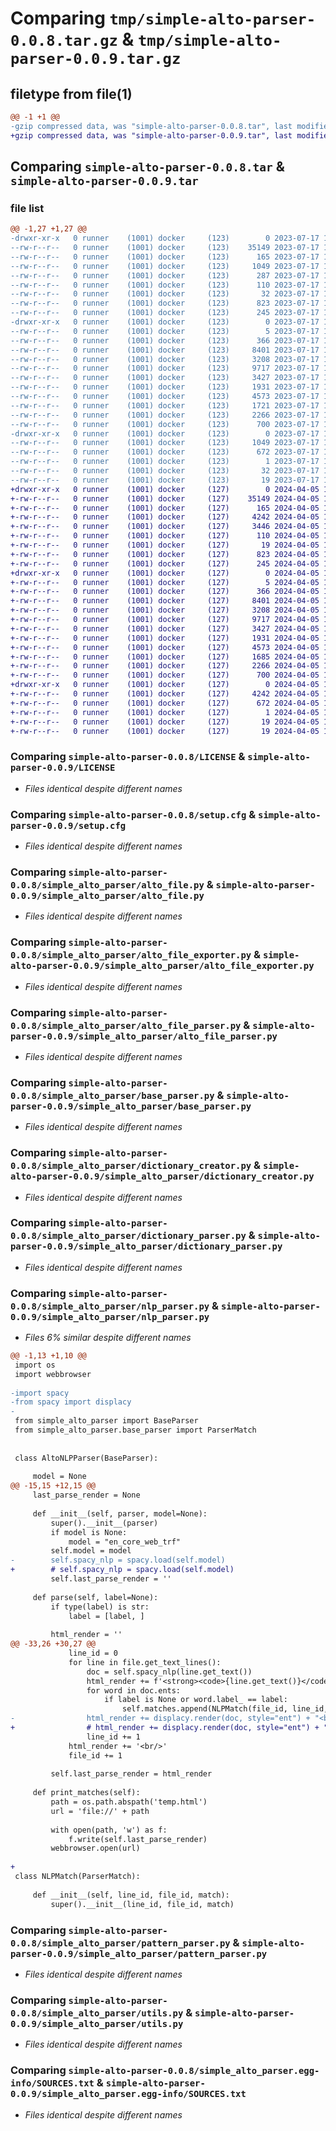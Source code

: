 # Comparing `tmp/simple-alto-parser-0.0.8.tar.gz` & `tmp/simple-alto-parser-0.0.9.tar.gz`

## filetype from file(1)

```diff
@@ -1 +1 @@
-gzip compressed data, was "simple-alto-parser-0.0.8.tar", last modified: Mon Jul 17 13:30:49 2023, max compression
+gzip compressed data, was "simple-alto-parser-0.0.9.tar", last modified: Fri Apr  5 13:56:41 2024, max compression
```

## Comparing `simple-alto-parser-0.0.8.tar` & `simple-alto-parser-0.0.9.tar`

### file list

```diff
@@ -1,27 +1,27 @@
-drwxr-xr-x   0 runner    (1001) docker     (123)        0 2023-07-17 13:30:49.235575 simple-alto-parser-0.0.8/
--rw-r--r--   0 runner    (1001) docker     (123)    35149 2023-07-17 13:30:38.000000 simple-alto-parser-0.0.8/LICENSE
--rw-r--r--   0 runner    (1001) docker     (123)      165 2023-07-17 13:30:38.000000 simple-alto-parser-0.0.8/MANIFEST.in
--rw-r--r--   0 runner    (1001) docker     (123)     1049 2023-07-17 13:30:49.235575 simple-alto-parser-0.0.8/PKG-INFO
--rw-r--r--   0 runner    (1001) docker     (123)      287 2023-07-17 13:30:38.000000 simple-alto-parser-0.0.8/README.md
--rw-r--r--   0 runner    (1001) docker     (123)      110 2023-07-17 13:30:38.000000 simple-alto-parser-0.0.8/pyproject.toml
--rw-r--r--   0 runner    (1001) docker     (123)       32 2023-07-17 13:30:38.000000 simple-alto-parser-0.0.8/requirements.txt
--rw-r--r--   0 runner    (1001) docker     (123)      823 2023-07-17 13:30:49.235575 simple-alto-parser-0.0.8/setup.cfg
--rw-r--r--   0 runner    (1001) docker     (123)      245 2023-07-17 13:30:38.000000 simple-alto-parser-0.0.8/setup.py
-drwxr-xr-x   0 runner    (1001) docker     (123)        0 2023-07-17 13:30:49.235575 simple-alto-parser-0.0.8/simple_alto_parser/
--rw-r--r--   0 runner    (1001) docker     (123)        5 2023-07-17 13:30:38.000000 simple-alto-parser-0.0.8/simple_alto_parser/VERSION
--rw-r--r--   0 runner    (1001) docker     (123)      366 2023-07-17 13:30:38.000000 simple-alto-parser-0.0.8/simple_alto_parser/__init__.py
--rw-r--r--   0 runner    (1001) docker     (123)     8401 2023-07-17 13:30:38.000000 simple-alto-parser-0.0.8/simple_alto_parser/alto_file.py
--rw-r--r--   0 runner    (1001) docker     (123)     3208 2023-07-17 13:30:38.000000 simple-alto-parser-0.0.8/simple_alto_parser/alto_file_exporter.py
--rw-r--r--   0 runner    (1001) docker     (123)     9717 2023-07-17 13:30:38.000000 simple-alto-parser-0.0.8/simple_alto_parser/alto_file_parser.py
--rw-r--r--   0 runner    (1001) docker     (123)     3427 2023-07-17 13:30:38.000000 simple-alto-parser-0.0.8/simple_alto_parser/base_parser.py
--rw-r--r--   0 runner    (1001) docker     (123)     1931 2023-07-17 13:30:38.000000 simple-alto-parser-0.0.8/simple_alto_parser/dictionary_creator.py
--rw-r--r--   0 runner    (1001) docker     (123)     4573 2023-07-17 13:30:38.000000 simple-alto-parser-0.0.8/simple_alto_parser/dictionary_parser.py
--rw-r--r--   0 runner    (1001) docker     (123)     1721 2023-07-17 13:30:38.000000 simple-alto-parser-0.0.8/simple_alto_parser/nlp_parser.py
--rw-r--r--   0 runner    (1001) docker     (123)     2266 2023-07-17 13:30:38.000000 simple-alto-parser-0.0.8/simple_alto_parser/pattern_parser.py
--rw-r--r--   0 runner    (1001) docker     (123)      700 2023-07-17 13:30:38.000000 simple-alto-parser-0.0.8/simple_alto_parser/utils.py
-drwxr-xr-x   0 runner    (1001) docker     (123)        0 2023-07-17 13:30:49.235575 simple-alto-parser-0.0.8/simple_alto_parser.egg-info/
--rw-r--r--   0 runner    (1001) docker     (123)     1049 2023-07-17 13:30:49.000000 simple-alto-parser-0.0.8/simple_alto_parser.egg-info/PKG-INFO
--rw-r--r--   0 runner    (1001) docker     (123)      672 2023-07-17 13:30:49.000000 simple-alto-parser-0.0.8/simple_alto_parser.egg-info/SOURCES.txt
--rw-r--r--   0 runner    (1001) docker     (123)        1 2023-07-17 13:30:49.000000 simple-alto-parser-0.0.8/simple_alto_parser.egg-info/dependency_links.txt
--rw-r--r--   0 runner    (1001) docker     (123)       32 2023-07-17 13:30:49.000000 simple-alto-parser-0.0.8/simple_alto_parser.egg-info/requires.txt
--rw-r--r--   0 runner    (1001) docker     (123)       19 2023-07-17 13:30:49.000000 simple-alto-parser-0.0.8/simple_alto_parser.egg-info/top_level.txt
+drwxr-xr-x   0 runner    (1001) docker     (127)        0 2024-04-05 13:56:41.491351 simple-alto-parser-0.0.9/
+-rw-r--r--   0 runner    (1001) docker     (127)    35149 2024-04-05 13:56:34.000000 simple-alto-parser-0.0.9/LICENSE
+-rw-r--r--   0 runner    (1001) docker     (127)      165 2024-04-05 13:56:34.000000 simple-alto-parser-0.0.9/MANIFEST.in
+-rw-r--r--   0 runner    (1001) docker     (127)     4242 2024-04-05 13:56:41.491351 simple-alto-parser-0.0.9/PKG-INFO
+-rw-r--r--   0 runner    (1001) docker     (127)     3446 2024-04-05 13:56:34.000000 simple-alto-parser-0.0.9/README.md
+-rw-r--r--   0 runner    (1001) docker     (127)      110 2024-04-05 13:56:35.000000 simple-alto-parser-0.0.9/pyproject.toml
+-rw-r--r--   0 runner    (1001) docker     (127)       19 2024-04-05 13:56:35.000000 simple-alto-parser-0.0.9/requirements.txt
+-rw-r--r--   0 runner    (1001) docker     (127)      823 2024-04-05 13:56:41.491351 simple-alto-parser-0.0.9/setup.cfg
+-rw-r--r--   0 runner    (1001) docker     (127)      245 2024-04-05 13:56:35.000000 simple-alto-parser-0.0.9/setup.py
+drwxr-xr-x   0 runner    (1001) docker     (127)        0 2024-04-05 13:56:41.491351 simple-alto-parser-0.0.9/simple_alto_parser/
+-rw-r--r--   0 runner    (1001) docker     (127)        5 2024-04-05 13:56:35.000000 simple-alto-parser-0.0.9/simple_alto_parser/VERSION
+-rw-r--r--   0 runner    (1001) docker     (127)      366 2024-04-05 13:56:35.000000 simple-alto-parser-0.0.9/simple_alto_parser/__init__.py
+-rw-r--r--   0 runner    (1001) docker     (127)     8401 2024-04-05 13:56:35.000000 simple-alto-parser-0.0.9/simple_alto_parser/alto_file.py
+-rw-r--r--   0 runner    (1001) docker     (127)     3208 2024-04-05 13:56:35.000000 simple-alto-parser-0.0.9/simple_alto_parser/alto_file_exporter.py
+-rw-r--r--   0 runner    (1001) docker     (127)     9717 2024-04-05 13:56:35.000000 simple-alto-parser-0.0.9/simple_alto_parser/alto_file_parser.py
+-rw-r--r--   0 runner    (1001) docker     (127)     3427 2024-04-05 13:56:35.000000 simple-alto-parser-0.0.9/simple_alto_parser/base_parser.py
+-rw-r--r--   0 runner    (1001) docker     (127)     1931 2024-04-05 13:56:35.000000 simple-alto-parser-0.0.9/simple_alto_parser/dictionary_creator.py
+-rw-r--r--   0 runner    (1001) docker     (127)     4573 2024-04-05 13:56:35.000000 simple-alto-parser-0.0.9/simple_alto_parser/dictionary_parser.py
+-rw-r--r--   0 runner    (1001) docker     (127)     1685 2024-04-05 13:56:35.000000 simple-alto-parser-0.0.9/simple_alto_parser/nlp_parser.py
+-rw-r--r--   0 runner    (1001) docker     (127)     2266 2024-04-05 13:56:35.000000 simple-alto-parser-0.0.9/simple_alto_parser/pattern_parser.py
+-rw-r--r--   0 runner    (1001) docker     (127)      700 2024-04-05 13:56:35.000000 simple-alto-parser-0.0.9/simple_alto_parser/utils.py
+drwxr-xr-x   0 runner    (1001) docker     (127)        0 2024-04-05 13:56:41.491351 simple-alto-parser-0.0.9/simple_alto_parser.egg-info/
+-rw-r--r--   0 runner    (1001) docker     (127)     4242 2024-04-05 13:56:41.000000 simple-alto-parser-0.0.9/simple_alto_parser.egg-info/PKG-INFO
+-rw-r--r--   0 runner    (1001) docker     (127)      672 2024-04-05 13:56:41.000000 simple-alto-parser-0.0.9/simple_alto_parser.egg-info/SOURCES.txt
+-rw-r--r--   0 runner    (1001) docker     (127)        1 2024-04-05 13:56:41.000000 simple-alto-parser-0.0.9/simple_alto_parser.egg-info/dependency_links.txt
+-rw-r--r--   0 runner    (1001) docker     (127)       19 2024-04-05 13:56:41.000000 simple-alto-parser-0.0.9/simple_alto_parser.egg-info/requires.txt
+-rw-r--r--   0 runner    (1001) docker     (127)       19 2024-04-05 13:56:41.000000 simple-alto-parser-0.0.9/simple_alto_parser.egg-info/top_level.txt
```

### Comparing `simple-alto-parser-0.0.8/LICENSE` & `simple-alto-parser-0.0.9/LICENSE`

 * *Files identical despite different names*

### Comparing `simple-alto-parser-0.0.8/setup.cfg` & `simple-alto-parser-0.0.9/setup.cfg`

 * *Files identical despite different names*

### Comparing `simple-alto-parser-0.0.8/simple_alto_parser/alto_file.py` & `simple-alto-parser-0.0.9/simple_alto_parser/alto_file.py`

 * *Files identical despite different names*

### Comparing `simple-alto-parser-0.0.8/simple_alto_parser/alto_file_exporter.py` & `simple-alto-parser-0.0.9/simple_alto_parser/alto_file_exporter.py`

 * *Files identical despite different names*

### Comparing `simple-alto-parser-0.0.8/simple_alto_parser/alto_file_parser.py` & `simple-alto-parser-0.0.9/simple_alto_parser/alto_file_parser.py`

 * *Files identical despite different names*

### Comparing `simple-alto-parser-0.0.8/simple_alto_parser/base_parser.py` & `simple-alto-parser-0.0.9/simple_alto_parser/base_parser.py`

 * *Files identical despite different names*

### Comparing `simple-alto-parser-0.0.8/simple_alto_parser/dictionary_creator.py` & `simple-alto-parser-0.0.9/simple_alto_parser/dictionary_creator.py`

 * *Files identical despite different names*

### Comparing `simple-alto-parser-0.0.8/simple_alto_parser/dictionary_parser.py` & `simple-alto-parser-0.0.9/simple_alto_parser/dictionary_parser.py`

 * *Files identical despite different names*

### Comparing `simple-alto-parser-0.0.8/simple_alto_parser/nlp_parser.py` & `simple-alto-parser-0.0.9/simple_alto_parser/nlp_parser.py`

 * *Files 6% similar despite different names*

```diff
@@ -1,13 +1,10 @@
 import os
 import webbrowser
 
-import spacy
-from spacy import displacy
-
 from simple_alto_parser import BaseParser
 from simple_alto_parser.base_parser import ParserMatch
 
 
 class AltoNLPParser(BaseParser):
 
     model = None
@@ -15,15 +12,15 @@
     last_parse_render = None
 
     def __init__(self, parser, model=None):
         super().__init__(parser)
         if model is None:
             model = "en_core_web_trf"
         self.model = model
-        self.spacy_nlp = spacy.load(self.model)
+        # self.spacy_nlp = spacy.load(self.model)
         self.last_parse_render = ''
 
     def parse(self, label=None):
         if type(label) is str:
             label = [label, ]
 
         html_render = ''
@@ -33,26 +30,27 @@
             line_id = 0
             for line in file.get_text_lines():
                 doc = self.spacy_nlp(line.get_text())
                 html_render += f'<strong><code>{line.get_text()}</code></strong><br/>'
                 for word in doc.ents:
                     if label is None or word.label_ == label:
                         self.matches.append(NLPMatch(file_id, line_id, word))
-                html_render += displacy.render(doc, style="ent") + "<br><hr>"
+                # html_render += displacy.render(doc, style="ent") + "<br><hr>"
                 line_id += 1
             html_render += '<br/>'
             file_id += 1
 
         self.last_parse_render = html_render
 
     def print_matches(self):
         path = os.path.abspath('temp.html')
         url = 'file://' + path
 
         with open(path, 'w') as f:
             f.write(self.last_parse_render)
         webbrowser.open(url)
 
+
 class NLPMatch(ParserMatch):
 
     def __init__(self, line_id, file_id, match):
         super().__init__(line_id, file_id, match)
```

### Comparing `simple-alto-parser-0.0.8/simple_alto_parser/pattern_parser.py` & `simple-alto-parser-0.0.9/simple_alto_parser/pattern_parser.py`

 * *Files identical despite different names*

### Comparing `simple-alto-parser-0.0.8/simple_alto_parser/utils.py` & `simple-alto-parser-0.0.9/simple_alto_parser/utils.py`

 * *Files identical despite different names*

### Comparing `simple-alto-parser-0.0.8/simple_alto_parser.egg-info/SOURCES.txt` & `simple-alto-parser-0.0.9/simple_alto_parser.egg-info/SOURCES.txt`

 * *Files identical despite different names*

